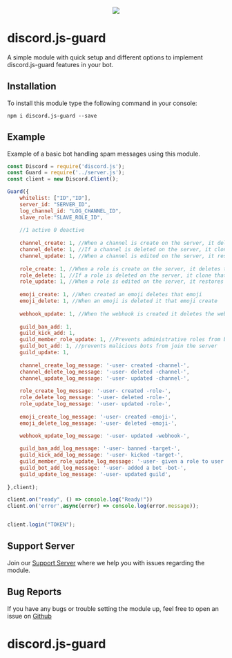 <p align="center"><a href="https://nodei.co/npm/discord.js-guard/"><img src="https://nodei.co/npm/discord.js-guard"></a></p>

# discord.js-guard

A simple module with quick setup and different options to implement discord.js-guard features in your bot.

## Installation

To install this module type the following command in your console:

```
npm i discord.js-guard --save
```
## Example

Example of a basic bot handling spam messages using this module.

```js
const Discord = require('discord.js');
const Guard = require('../server.js');
const client = new Discord.Client();

Guard({ 
    whitelist: ["ID","ID"],
    server_id: "SERVER_ID",
    log_channel_id: "LOG_CHANNEL_ID",
    slave_role:"SLAVE_ROLE_ID",
    
    //1 active 0 deactive
    
    channel_create: 1, //When a channel is create on the server, it deletes that channel
    channel_delete: 1, //If a channel is deleted on the server, it clone that channel
    channel_update: 1, //When a channel is edited on the server, it restores that channel
    
    role_create: 1, //When a role is create on the server, it deletes that role
    role_delete: 1, //If a role is deleted on the server, it clone that role
    role_update: 1, //When a role is edited on the server, it restores that role
    
    emoji_create: 1, //When created an emoji deletes that emoji
    emoji_delete: 1, //When an emoji is deleted it that emoji create
    
    webhook_update: 1, //When the webhook is created it deletes the webhook
    
    guild_ban_add: 1, 
    guild_kick_add: 1,
    guild_member_role_update: 1, //Prevents administrative roles from being given to a user
    guild_bot_add: 1, //prevents malicious bots from join the server
    guild_update: 1,
    
    channel_create_log_message: '-user- created -channel-', 
    channel_delete_log_message: '-user- deleted -channel-',
    channel_update_log_message: '-user- updated -channel-',
    
    role_create_log_message: '-user- created -role-',
    role_delete_log_message: '-user- deleted -role-',
    role_update_log_message: '-user- updated -role-',
    
    emoji_create_log_message: '-user- created -emoji-',
    emoji_delete_log_message: '-user- deleted -emoji-',
    
    webhook_update_log_message: '-user- updated -webhook-',

    guild_ban_add_log_message: '-user- banned -target-',
    guild_kick_add_log_message: '-user- kicked -target-',
    guild_member_role_update_log_message: '-user- given a role to user -role-',
    guild_bot_add_log_message: '-user- added a bot -bot-',
    guild_update_log_message: '-user- updated guild',
  
},client);

client.on("ready", () => console.log("Ready!"))
client.on('error',async(error) => console.log(error.message));


client.login("TOKEN");
```

## Support Server

Join our [Support Server](https://discord.gg/) where we help you with issues regarding the module.

## Bug Reports

If you have any bugs or trouble setting the module up, feel free to open an issue on [Github](https://github.com/KaanPNX/discord.js-guard)
# discord.js-guard
